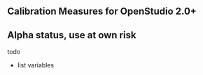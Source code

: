 
## Calibration Measures for OpenStudio 2.0+

## Alpha status, use at own risk

todo
* list variables



